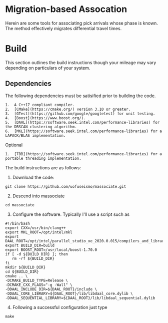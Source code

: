 # Migration-based Assocation

Herein are some tools for associating pick arrivals whose phase is known.  The method effectively migrates differential travel times.

# Build

This section outlines the build instructions though your mileage may vary depending on particulars of your system.
 
## Dependencies

The following dependencies must be satisified prior to building the code.

    1.  A C++17 compliant compiler.
    2.  [CMake](https://cmake.org/) version 3.10 or greater.
    3.  [GTest](https://github.com/google/googletest) for unit testing.
    4.  [Boost](https://www.boost.org/).
    5.  [DAAL](https://software.seek.intel.com/performance-libraries) for the DBSCAN clustering algorithm.
    6.  [MKL](https://software.seek.intel.com/performance-libraries) for a LAPACK/BLAS implementation.

Optional
    
    1.  [TBB](https://software.seek.intel.com/performance-libraries) for a portable threading implementation.

The build instructions are as follows:

   1.  Download the code:

    git clone https://github.com/uofuseismo/massociate.git


   2.  Descend into massociate

    cd massociate

   3.  Configure the software.  Typically I'll use a script such as

    #!/bin/bash
    export CXX=/usr/bin/clang++
    export MKL_ROOT=/opt/intel/mkl
    export DAAL_ROOT=/opt/intel/parallel_studio_xe_2020.0.015/compilers_and_libraries_2020/mac/daal/
    export BUILD_DIR=build
    export BOOST_ROOT=/usr/local/boost-1.70.0
    if [ -d ${BUILD_DIR} ]; then
       rm -rf ${BUILD_DIR}
    fi
    mkdir ${BUILD_DIR}
    cd ${BUILD_DIR}
    cmake .. \
    -DCMAKE_BUILD_TYPE=Release \
    -DCMAKE_CXX_FLAGS="-g -Wall" \
    -DDAAL_INCLUDE_DIR=${DAAL_ROOT}/include \
    -DDAAL_CORE_LIBRARY=${DAAL_ROOT}/lib/libdaal_core.dylib \
    -DDAAL_SEQUENTIAL_LIBRARY=${DAAL_ROOT}/lib/libdaal_sequential.dylib

  4.  Following a successful configuration just type 

    make

  

